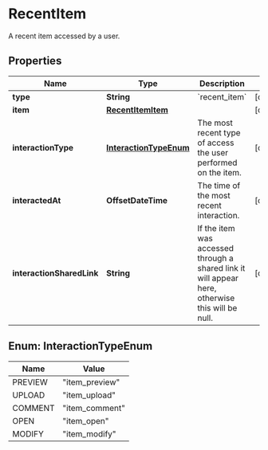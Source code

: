 

# RecentItem

A recent item accessed by a user.

## Properties

| Name | Type | Description | Notes |
|------------ | ------------- | ------------- | -------------|
|**type** | **String** | &#x60;recent_item&#x60; |  [optional] |
|**item** | [**RecentItemItem**](RecentItemItem.md) |  |  [optional] |
|**interactionType** | [**InteractionTypeEnum**](#InteractionTypeEnum) | The most recent type of access the user performed on the item. |  [optional] |
|**interactedAt** | **OffsetDateTime** | The time of the most recent interaction. |  [optional] |
|**interactionSharedLink** | **String** | If the item was accessed through a shared link it will appear here, otherwise this will be null. |  [optional] |



## Enum: InteractionTypeEnum

| Name | Value |
|---- | -----|
| PREVIEW | &quot;item_preview&quot; |
| UPLOAD | &quot;item_upload&quot; |
| COMMENT | &quot;item_comment&quot; |
| OPEN | &quot;item_open&quot; |
| MODIFY | &quot;item_modify&quot; |




